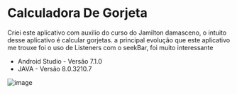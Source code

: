 # Calculadora De Gorjeta
Criei este aplicativo com auxilio do curso do Jamilton damasceno, o intuito desse aplicativo é calcular gorjetas.
a principal evolução que este aplicativo me trouxe foi o uso de Listeners com o seekBar, foi muito interessante

- Android Studio - Versão 7.1.0
- JAVA - Versão 8.0.3210.7

![image](https://user-images.githubusercontent.com/97804377/153313931-2be14cba-89b6-49e2-ba1d-372b5eec0c3e.png)
